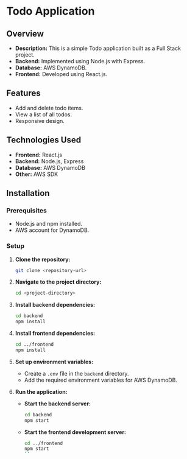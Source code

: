 
# Todo Application

## Overview

- **Description:** This is a simple Todo application built as a Full Stack project.
- **Backend:** Implemented using Node.js with Express.
- **Database:** AWS DynamoDB.
- **Frontend:** Developed using React.js.

## Features

- Add and delete todo items.
- View a list of all todos.
- Responsive design.

## Technologies Used

- **Frontend:** React.js
- **Backend:** Node.js, Express
- **Database:** AWS DynamoDB
- **Other:** AWS SDK

## Installation

### Prerequisites

- Node.js and npm installed.
- AWS account for DynamoDB.

### Setup

1. **Clone the repository:**

    ```bash
    git clone <repository-url>
    ```

2. **Navigate to the project directory:**

    ```bash
    cd <project-directory>
    ```

3. **Install backend dependencies:**

    ```bash
    cd backend
    npm install
    ```

4. **Install frontend dependencies:**

    ```bash
    cd ../frontend
    npm install
    ```

5. **Set up environment variables:**

    - Create a `.env` file in the `backend` directory.
    - Add the required environment variables for AWS DynamoDB.

6. **Run the application:**

    - **Start the backend server:**

        ```bash
        cd backend
        npm start
        ```

    - **Start the frontend development server:**

        ```bash
        cd ../frontend
        npm start
        ``
